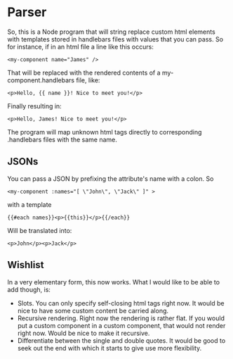 # Parser

So, this is a Node program that will string replace custom html elements with
templates stored in handlebars files with values that you can pass. So for instance,
if in an html file a line like this occurs:

`<my-component name="James" />`

That will be replaced with the rendered contents of a my-component.handlebars file, like:

`<p>Hello, {{ name }}! Nice to meet you!</p>`

Finally resulting in:

`<p>Hello, James! Nice to meet you!</p>`

The program will map unknown html tags directly to corresponding .handlebars files
with the same name.

## JSONs

You can pass a JSON by prefixing the attribute's name with a colon. So

`<my-component :names="[ \"John\", \"Jack\" ]" >`

with a template

`{{#each names}}<p>{{this}}</p>{{/each}}`

Will be translated into:

`<p>John</p><p>Jack</p>`

## Wishlist

In a very elementary form, this now works. What I would like to be able to add though, is:

- Slots. You can only specify self-closing html tags right now. It would be nice to have some custom content
be carried along.
- Recursive rendering. Right now the rendering is rather flat. If you would put a custom component in
a custom component, that would not render right now. Would be nice to make it recursive.
- Differentiate between the single and double quotes. It would be good to seek out the end with which it
starts to give use more flexibility.
